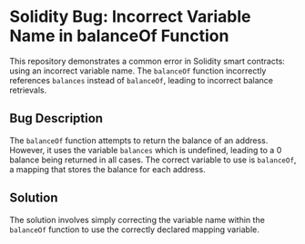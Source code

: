 # Solidity Bug: Incorrect Variable Name in balanceOf Function

This repository demonstrates a common error in Solidity smart contracts: using an incorrect variable name.  The `balanceOf` function incorrectly references `balances` instead of `balanceOf`, leading to incorrect balance retrievals.

## Bug Description

The `balanceOf` function attempts to return the balance of an address. However, it uses the variable `balances` which is undefined, leading to a 0 balance being returned in all cases.  The correct variable to use is `balanceOf`, a mapping that stores the balance for each address.

## Solution

The solution involves simply correcting the variable name within the `balanceOf` function to use the correctly declared mapping variable.
